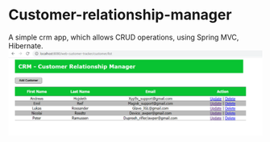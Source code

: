 # Customer-relationship-manager
A simple crm app, which allows CRUD operations, using Spring MVC, Hibernate. 
![](crm%20app.png)
